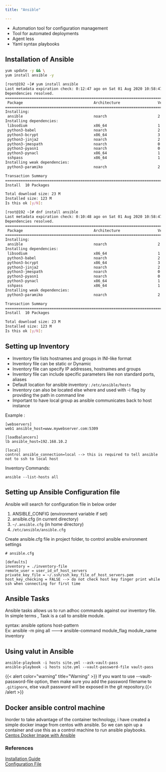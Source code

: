 ```yaml
---
title: "Ansible"

---
```


* Automation tool for configuration management
* Tool for automated deployments
* Agent less
* Yaml syntax playbooks

## Installation of Ansible

```sh
yum update -y && \
yum install ansible -y

[root@192 ~]# yum install ansible
Last metadata expiration check: 0:12:47 ago on Sat 01 Aug 2020 10:58:47 PM CEST.
Dependencies resolved.
================================================================================================================================================
 Package                                Architecture                 Version                              Repository                       Size
================================================================================================================================================
Installing:
 ansible                                noarch                       2.9.11-1.el8                         epel                             17 M
Installing dependencies:
 libsodium                              x86_64                       1.0.18-2.el8                         epel                            162 k
 python3-babel                          noarch                       2.5.1-5.el8                          AppStream                       4.8 M
 python3-bcrypt                         x86_64                       3.1.6-2.el8.1                        epel                             44 k
 python3-jinja2                         noarch                       2.10.1-2.el8_0                       AppStream                       538 k
 python3-jmespath                       noarch                       0.9.0-11.el8                         AppStream                        45 k
 python3-pyasn1                         noarch                       0.3.7-6.el8                          AppStream                       126 k
 python3-pynacl                         x86_64                       1.3.0-5.el8                          epel                            100 k
 sshpass                                x86_64                       1.06-9.el8                           epel                             27 k
Installing weak dependencies:
 python3-paramiko                       noarch                       2.4.3-1.el8                          epel                            289 k

Transaction Summary
================================================================================================================================================
Install  10 Packages

Total download size: 23 M
Installed size: 123 M
Is this ok [y/N]:
```

```sh
[root@192 ~]# dnf install ansible
Last metadata expiration check: 0:10:48 ago on Sat 01 Aug 2020 10:58:47 PM CEST.
Dependencies resolved.
================================================================================================================================================
 Package                                Architecture                 Version                              Repository                       Size
================================================================================================================================================
Installing:
 ansible                                noarch                       2.9.11-1.el8                         epel                             17 M
Installing dependencies:
 libsodium                              x86_64                       1.0.18-2.el8                         epel                            162 k
 python3-babel                          noarch                       2.5.1-5.el8                          AppStream                       4.8 M
 python3-bcrypt                         x86_64                       3.1.6-2.el8.1                        epel                             44 k
 python3-jinja2                         noarch                       2.10.1-2.el8_0                       AppStream                       538 k
 python3-jmespath                       noarch                       0.9.0-11.el8                         AppStream                        45 k
 python3-pyasn1                         noarch                       0.3.7-6.el8                          AppStream                       126 k
 python3-pynacl                         x86_64                       1.3.0-5.el8                          epel                            100 k
 sshpass                                x86_64                       1.06-9.el8                           epel                             27 k
Installing weak dependencies:
 python3-paramiko                       noarch                       2.4.3-1.el8                          epel                            289 k

Transaction Summary
================================================================================================================================================
Install  10 Packages

Total download size: 23 M
Installed size: 123 M
Is this ok [y/N]: 
```

## Setting up Inventory

* Inventory file lists hostnames and groups in INI-like format
* Inventory file can be static or Dynamic
* Inventory file can specify IP addresses, hostnames and groups
* Inventory file can include specific parameters like non standard ports, aliases
* Default location for ansible inventory : `/etc/ansible/hosts`
* Inventory can also be located else where and used with -i flag by providing the path in command line
* Important to have local group as ansible communicates back to host instance

Example :

```Ansible
[webservers]
web1 ansible_host=www.mywebserver.com:5309

[loadbalancers]
lb ansible_host=192.168.10.2

[local]
control ansible_connection=local --> this is required to tell ansible not to ssh to local host
```

Inventory Commands:

```Ansible
ansible --list-hosts all
```

## Setting up Ansible Configuration file

Ansible will search for configuration file in below order

1. ANSIBLE_CONFIG (environment variable if set)
2. ansible.cfg (in current directory)
3. `~/.ansible.cfg` (in home directory)
4. `/etc/ansible/ansible.cfg`

Create ansible.cfg file in project folder, to control ansible environment settings

```Ansible
# ansible.cfg

[defaults]
inventory = ./inventory-file
remote_user = user_id_of_host_servers
private_key_file = ~/.ssh/ssh_key_file_of_host_servers.pem
host_key_checking = FALSE --> do not check host key finger print while ssh when connecting for first time
```

## Ansible Tasks

Ansible tasks allows us to run adhoc commands against our inventory file.
In simple terms , Task is a call to ansible module.

syntax: ansible options host-pattern  
Ex: ansible -m ping all ---> ansible-command module_flag module_name inventory

## Using valut in Ansible

```Ansible
ansible-playbook -i hosts site.yml --ask-vault-pass
ansible-playbook -i hosts site.yml --vault-password-file vault-pass
```
{{< alert color="warning" title="Warning" >}} If you want to use --vault-password-file option, then make sure you add the password filename to `.gitignore`, else vault password will be exposed in the git repository.{{< /alert >}}

## Docker ansible control machine

Inorder to take advantage of the container technology, i have created a simple docker image from centos with ansible. So we can spin up a container and use this as a control machine to run ansible playbooks.  
[Centos Docker Image with Ansible](https://hub.docker.com/r/yeluris/ansibleimage/)  

### References

[Installation Guide](https://docs.ansible.com/ansible/latest/installation_guide/intro_installation.html)  
[Configuration File](https://docs.ansible.com/ansible/latest/reference_appendices/config.html#ansible-configuration-settings)
